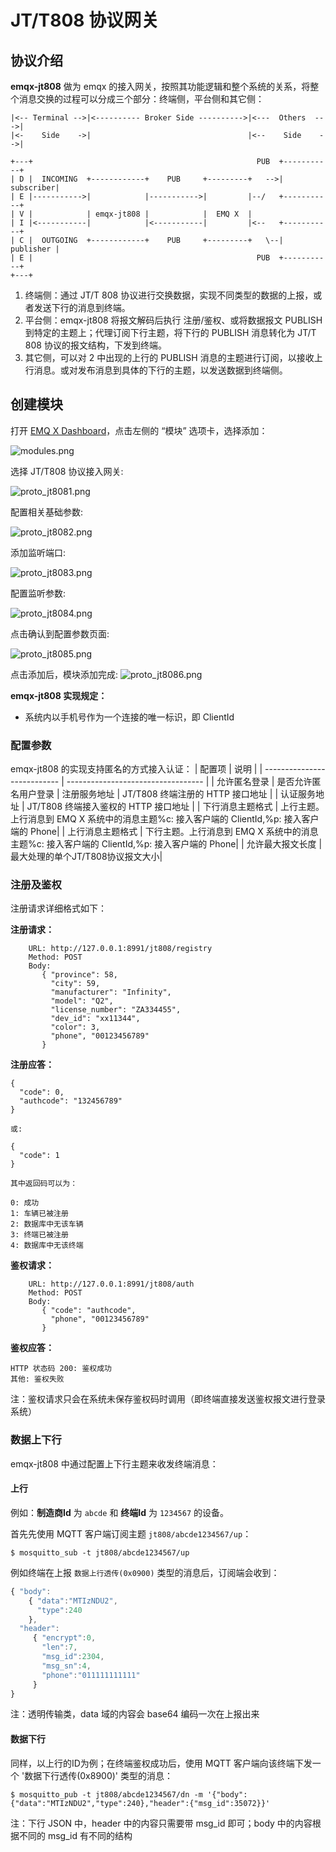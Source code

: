 # JT/T808 协议网关

## 协议介绍

**emqx-jt808** 做为 emqx 的接入网关，按照其功能逻辑和整个系统的关系，将整个消息交换的过程可以分成三个部分：终端侧，平台侧和其它侧：

```
|<-- Terminal -->|<---------- Broker Side ---------->|<---  Others  --->|
|<-    Side    ->|                                   |<--    Side    -->|

+---+                                                  PUB  +-----------+
| D |  INCOMING  +------------+    PUB     +---------+   -->| subscriber|
| E |----------->|            |----------->|         |--/   +-----------+
| V |            | emqx-jt808 |            |  EMQ X  |
| I |<-----------|            |<-----------|         |<--   +-----------+
| C |  OUTGOING  +------------+    PUB     +---------+   \--| publisher |
| E |                                                  PUB  +-----------+
+---+
```

1. 终端侧：通过 JT/T 808 协议进行交换数据，实现不同类型的数据的上报，或者发送下行的消息到终端。
2. 平台侧：emqx-jt808 将报文解码后执行 注册/鉴权、或将数据报文 PUBLISH 到特定的主题上；代理订阅下行主题，将下行的 PUBLISH 消息转化为 JT/T 808 协议的报文结构，下发到终端。
3. 其它侧，可以对 2 中出现的上行的 PUBLISH 消息的主题进行订阅，以接收上行消息。或对发布消息到具体的下行的主题，以发送数据到终端侧。

## 创建模块

打开 [EMQ X Dashboard](http://127.0.0.1:18083/#/modules)，点击左侧的 “模块” 选项卡，选择添加：

![modules.png](http://dgiot-1253666439.cos.ap-shanghai-fsi.myqcloud.com/develop_png/zh_CN/modules/assets/modules.png)

选择 JT/T808 协议接入网关:

![proto_jt8081.png](http://dgiot-1253666439.cos.ap-shanghai-fsi.myqcloud.com/develop_png/zh_CN/modules/assets/proto_jt8081.png)

配置相关基础参数:

![proto_jt8082.png](http://dgiot-1253666439.cos.ap-shanghai-fsi.myqcloud.com/develop_png/zh_CN/modules/assets/proto_jt8082.png)

添加监听端口:

![proto_jt8083.png](http://dgiot-1253666439.cos.ap-shanghai-fsi.myqcloud.com/develop_png/zh_CN/modules/assets/proto_jt8083.png)

配置监听参数:

![proto_jt8084.png](http://dgiot-1253666439.cos.ap-shanghai-fsi.myqcloud.com/develop_png/zh_CN/modules/assets/proto_jt8084.png)

点击确认到配置参数页面:

![proto_jt8085.png](http://dgiot-1253666439.cos.ap-shanghai-fsi.myqcloud.com/develop_png/zh_CN/modules/assets/proto_jt8085.png)

点击添加后，模块添加完成:
![proto_jt8086.png](http://dgiot-1253666439.cos.ap-shanghai-fsi.myqcloud.com/develop_png/zh_CN/modules/assets/proto_jt8086.png)

**emqx-jt808 实现规定：**

- 系统内以手机号作为一个连接的唯一标识，即 ClientId


### 配置参数

emqx-jt808 的实现支持匿名的方式接入认证：
| 配置项                      |       说明                           |
| --------------------------- | ---------------------------------- |
| 允许匿名登录            | 是否允许匿名用户登录 
| 注册服务地址            | JT/T808 终端注册的 HTTP 接口地址           |
| 认证服务地址            | JT/T808 终端接入鉴权的 HTTP 接口地址           |
| 下行消息主题格式         | 上行主题。上行消息到 EMQ X 系统中的消息主题%c: 接入客户端的 ClientId,%p: 接入客户端的 Phone|
| 上行消息主题格式         | 下行主题。上行消息到 EMQ X 系统中的消息主题%c: 接入客户端的 ClientId,%p: 接入客户端的 Phone|
| 允许最大报文长度         | 最大处理的单个JT/T808协议报文大小|

### 注册及鉴权

注册请求详细格式如下：

**注册请求：**
```
    URL: http://127.0.0.1:8991/jt808/registry
    Method: POST
    Body:
       { "province": 58,
         "city": 59,
         "manufacturer": "Infinity",
         "model": "Q2",
         "license_number": "ZA334455",
         "dev_id": "xx11344",
         "color": 3,
         "phone", "00123456789"
       }
```

**注册应答：**
```
{
  "code": 0,
  "authcode": "132456789"
}

或:

{
  "code": 1
}

其中返回码可以为：

0: 成功
1: 车辆已被注册
2: 数据库中无该车辆
3: 终端已被注册
4: 数据库中无该终端
```

**鉴权请求：**

```properties
    URL: http://127.0.0.1:8991/jt808/auth
    Method: POST
    Body:
       { "code": "authcode",
         "phone", "00123456789"
       }
```

**鉴权应答：**
```
HTTP 状态码 200: 鉴权成功
其他: 鉴权失败
```

注：鉴权请求只会在系统未保存鉴权码时调用（即终端直接发送鉴权报文进行登录系统）

### 数据上下行

emqx-jt808 中通过配置上下行主题来收发终端消息：

#### 上行

例如：**制造商Id** 为 `abcde` 和 **终端Id** 为 `1234567` 的设备。

首先先使用 MQTT 客户端订阅主题 `jt808/abcde1234567/up`：

```properties
$ mosquitto_sub -t jt808/abcde1234567/up
```

例如终端在上报 `数据上行透传(0x0900)` 类型的消息后，订阅端会收到：

```js
{ "body":
    { "data":"MTIzNDU2",
      "type":240
    },
  "header":
     { "encrypt":0,
       "len":7,
       "msg_id":2304,
       "msg_sn":4,
       "phone":"011111111111"
     }
}
```

注：透明传输类，data 域的内容会 base64 编码一次在上报出来

#### 数据下行

同样，以上行的ID为例；在终端鉴权成功后，使用 MQTT 客户端向该终端下发一个 '数据下行透传(0x8900)' 类型的消息：
```
$ mosquitto_pub -t jt808/abcde1234567/dn -m '{"body":{"data":"MTIzNDU2","type":240},"header":{"msg_id":35072}}'
```

注：下行 JSON 中，header 中的内容只需要带 msg_id 即可；body 中的内容根据不同的 msg_id 有不同的结构